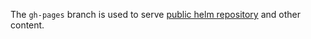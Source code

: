 The `gh-pages` branch is used to serve [public helm
repository](./helmrepo/Readme.md) and other content.
